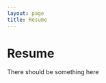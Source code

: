 ```yaml
---
layout: page
title: Resume
---
```

# Resume
There should be something here
<!-- {% include assets/small-resume.htm} -->
